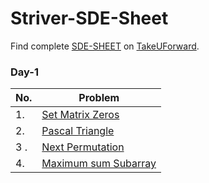# Striver-SDE-Sheet

Find complete [SDE-SHEET](https://takeuforward.org/interviews/strivers-sde-sheet-top-coding-interview-problems/) on [TakeUForward](https://takeuforward.org/interviews/strivers-sde-sheet-top-coding-interview-problems/).

### Day-1

| No. | Problem                                           |
| --- | ------------------------------------------------- |
| 1.  | [Set Matrix Zeros](DAY_1/1_setMatrixZeros.md)     |
| 2.  | [Pascal Triangle](DAY_1/2_pascalTriangle.md)      |
| 3 . | [Next Permutation](DAY_1/3_nextPermutation.md)    |
| 4.  | [Maximum sum Subarray](DAY_1/4_kadanesAlgorithm.md) |
